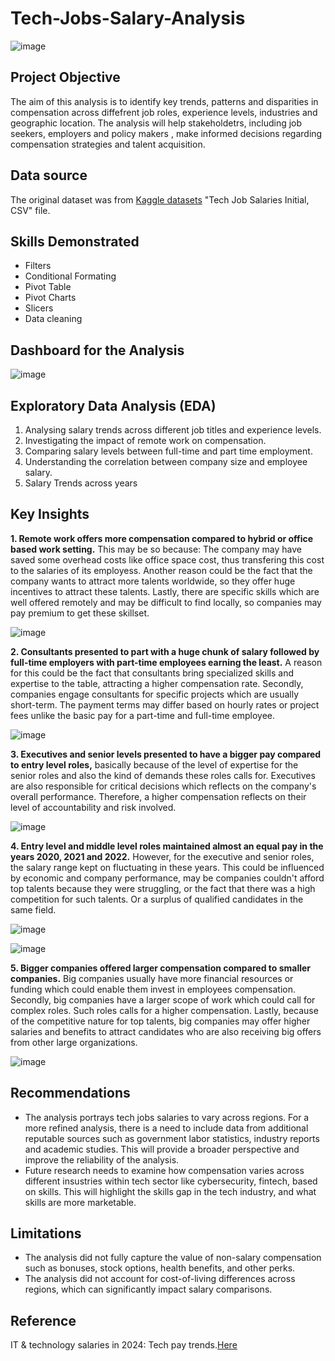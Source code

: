 # Tech-Jobs-Salary-Analysis

![image](https://github.com/Winnykinyumu/Tech-Jobs-Salary-Analysis/assets/124139386/222450fb-e566-44f5-8000-c851c1d0dfec)

## Project Objective
The aim of this analysis is to identify key trends, patterns and disparities in compensation across diffefrent job roles, experience levels, industries and geographic location.
The analysis will help stakeholdetrs, including job seekers, employers and policy makers , make informed decisions regarding compensation strategies and talent acquisition.

## Data source
The original dataset was from [Kaggle datasets](https://www.kaggle.com/datasets?fileType=csv) "Tech Job Salaries Initial, CSV" file.

## Skills Demonstrated
- Filters
- Conditional Formating
- Pivot Table
- Pivot Charts
- Slicers
- Data cleaning

## Dashboard for the Analysis

![image](https://github.com/Winnykinyumu/Tech-Jobs-Salary-Analysis/assets/124139386/610d9dff-f672-481f-8485-abcc3626d32b)

## Exploratory Data Analysis (EDA)

1. Analysing salary trends across different job titles and experience levels.						
2. Investigating the impact of remote work on compensation.						
3. Comparing salary levels between full-time and part time employment.						
4. Understanding the correlation between company size and employee salary.						
5. Salary Trends across years						

## Key Insights

**1. Remote work offers more compensation compared to hybrid or office based work setting.** This may be so because: The company may have saved some overhead costs like office space           cost, thus transfering this cost to the salaries of its employess. Another reason could be the fact that the company wants to attract more talents worldwide, so they offer huge           incentives to attract these talents. Lastly, there are specific skills which are well offered remotely and may be difficult to find locally, so companies may pay premium to get           these skillset.

![image](https://github.com/Winnykinyumu/Tech-Jobs-Salary-Analysis/assets/124139386/4f302376-2759-4979-acf3-a31a2772b91d)

**2. Consultants presented to part with a huge chunk of salary followed by full-time employers with part-time employees earning the least.** A reason for this could be the fact that consultants bring specialized skills and expertise to the table, attracting a higher compensation rate. Secondly, companies engage consultants for specific projects which are usually short-term. The payment terms may differ based on hourly rates or project fees unlike the basic pay for a part-time and full-time employee.

![image](https://github.com/Winnykinyumu/Tech-Jobs-Salary-Analysis/assets/124139386/582f88df-42c9-4673-8aa7-f91b3e8807f8)

**3. Executives and senior levels presented to have a bigger pay compared to entry level roles,** basically because of the level of expertise for the senior roles and also the kind of demands these roles calls for. Executives are also responsible for critical decisions which reflects on the company's overall performance. Therefore, a higher compensation reflects on their level of accountability and risk involved.

  ![image](https://github.com/Winnykinyumu/Tech-Jobs-Salary-Analysis/assets/124139386/5acf22c3-dc0d-4f3a-b683-9d94d4efb846)

**4. Entry level and middle level roles maintained almost an equal pay in the years 2020, 2021 and 2022.** However, for the executive and senior roles, the salary range kept on fluctuating in these years. This could be influenced by economic and company performance, may be companies couldn't afford top talents because they were struggling, or the fact that there was a high competition for such talents. Or a surplus of qualified candidates in the same field.

![image](https://github.com/Winnykinyumu/Tech-Jobs-Salary-Analysis/assets/124139386/7e467305-f789-4d08-8db2-1d1141565f75) 

![image](https://github.com/Winnykinyumu/Tech-Jobs-Salary-Analysis/assets/124139386/a08dbf33-a829-4eee-a322-50dbaec4f6c3)

**5. Bigger companies offered larger compensation compared to smaller companies.** Big companies usually have more financial resources or funding which could enable them invest in employees compensation. Secondly, big companies have a larger scope of work which could call for complex roles. Such roles calls for a higher compensation. Lastly, because of the competitive nature for top talents, big companies may offer higher salaries and benefits to attract candidates who are also receiving big offers from other large organizations.

![image](https://github.com/Winnykinyumu/Tech-Jobs-Salary-Analysis/assets/124139386/936ef39a-4241-42d0-bf2f-a37f3acffe8f)

## Recommendations
- The analysis portrays tech jobs salaries to vary across regions. For a more refined analysis, there is a need to include data from additional reputable sources such as government labor statistics, industry reports and academic studies. This will provide a broader perspective and improve the reliability of the analysis.
- Future research needs to examine how compensation varies across different insustries within tech sector like cybersecurity, fintech, based on skills. This will highlight the skills gap in the tech industry, and what skills are more marketable.

## Limitations
- The analysis did not fully capture the value of non-salary compensation such as bonuses, stock options, health benefits, and other perks.
- The analysis did not account for cost-of-living differences across regions, which can significantly impact salary comparisons.

## Reference

IT & technology salaries in 2024: Tech pay trends.[Here]( https://www.splunk.com/en_us/blog/learn/it-salaries.html)
















  


   






